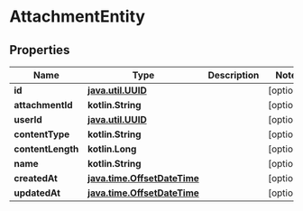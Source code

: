
# AttachmentEntity

## Properties
Name | Type | Description | Notes
------------ | ------------- | ------------- | -------------
**id** | [**java.util.UUID**](java.util.UUID) |  |  [optional]
**attachmentId** | **kotlin.String** |  |  [optional]
**userId** | [**java.util.UUID**](java.util.UUID) |  |  [optional]
**contentType** | **kotlin.String** |  |  [optional]
**contentLength** | **kotlin.Long** |  |  [optional]
**name** | **kotlin.String** |  |  [optional]
**createdAt** | [**java.time.OffsetDateTime**](java.time.OffsetDateTime) |  |  [optional]
**updatedAt** | [**java.time.OffsetDateTime**](java.time.OffsetDateTime) |  |  [optional]



